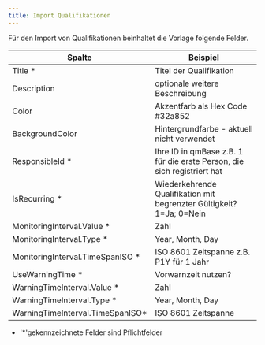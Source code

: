 ```yaml
---
title: Import Qualifikationen
---
```


Für den Import von Qualifikationen beinhaltet die Vorlage folgende Felder.

| Spalte                            | Beispiel                                                                |
| --------------------------------- | ----------------------------------------------------------------------- |
| Title \*                          | Titel der Qualifikation                                                 |
| Description                       | optionale weitere Beschreibung                                          |
| Color                             | Akzentfarb als Hex Code #32a852                                         |
| BackgroundColor                   | Hintergrundfarbe - aktuell nicht verwendet                              |
| ResponsibleId \*                  | Ihre ID in qmBase z.B. 1 für die erste Person, die sich registriert hat |
| IsRecurring \*                    | Wiederkehrende Qualifikation mit begrenzter Gültigkeit? 1=Ja; 0=Nein    |
| MonitoringInterval.Value \*       | Zahl                                                                    |
| MonitoringInterval.Type \*        | Year, Month, Day                                                        |
| MonitoringInterval.TimeSpanISO \* | ISO 8601 Zeitspanne z.B. P1Y für 1 Jahr                                 |
| UseWarningTime \*                 | Vorwarnzeit nutzen?                                                     |
| WarningTimeInterval.Value \*      | Zahl                                                                    |
| WarningTimeInterval.Type \*       | Year, Month, Day                                                        |
| WarningTimeInterval.TimeSpanISO\* | ISO 8601 Zeitspanne                                                     |

- '\*'gekennzeichnete Felder sind Pflichtfelder
